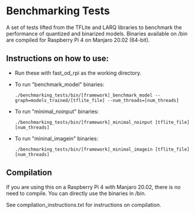 # Benchmarking Tests

A set of tests lifted from the TFLite and LARQ libraries to benchmark the performance of quantized and binarized models. Binaries available on /bin are compiled for Raspberry Pi 4 on Manjaro 20.02 (64-bit).

## Instructions on how to use:

- Run these with fast_od_rpi as the working directory.
- To run "benchmark_model" binaries:

    `./benchmarking_tests/bin/[framework]_benchmark_model --graph=models_trained/[tflite_file] --num_threads=[num_threads]`
- To run "minimal_noinput" binaries:

    `./benchmarking_tests/bin/[framework]_minimal_noinput [tflite_file] [num_threads]`
- To run "mininal_imagein" binaries:

    `./benchmarking_tests/bin/[framework]_minimal_imagein [tflite_file] [num_threads]`

## Compilation
If you are using this on a Raspberry Pi 4 with Manjaro 20.02, there is no need to compile. You can directly use the binaries in /bin.

See compilation_instructions.txt for instructions on compilation.